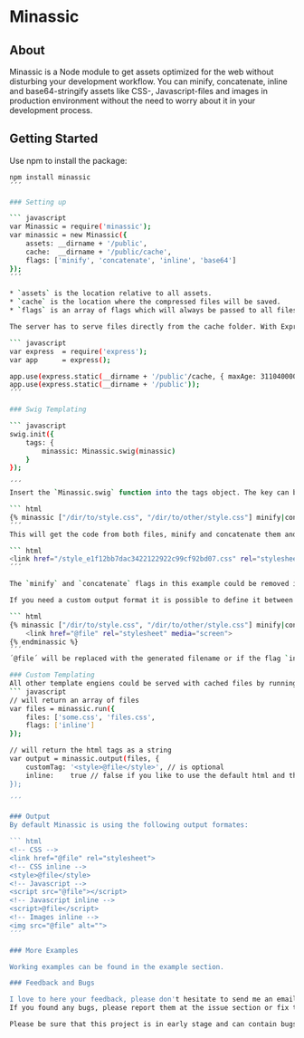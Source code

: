 # Minassic

## About ##

Minassic is a Node module to get assets optimized for the web without disturbing your development workflow.
You can minify, concatenate, inline and base64-stringify assets like CSS-, Javascript-files and images in production environment without the need to worry about it in your development process.

## Getting Started ##

Use npm to install the package:

``` bash
npm install minassic
´´´

### Setting up

``` javascript
var Minassic = require('minassic');
var minassic = new Minassic({
	assets: __dirname + '/public',
	cache:  __dirname + '/public/cache',
	flags: ['minify', 'concatenate', 'inline', 'base64']
});
´´´

* `assets` is the location relative to all assets.
* `cache` is the location where the compressed files will be saved.
* `flags` is an array of flags which will always be passed to all files. By default it is an empty array. You can also set it to `false` to disable all flags globally. This can be usefull in development environment.

The server has to serve files directly from the cache folder. With Express it could look like this:

``` javascript
var express  = require('express');
var app 	 = express();

app.use(express.static(__dirname + '/public'/cache, { maxAge: 311040000 }));
app.use(express.static(__dirname + '/public'));
´´´

### Swig Templating

``` javascript
swig.init({
	tags: {
		minassic: Minassic.swig(minassic)
	}
});

´´´
Insert the `Minassic.swig` function into the tags object. The key can be whatever you like to, but remember it is later on used in the template. Important: The `Minassic.swig` function needs to get a Minassic-instance as its first parameter.

``` html
{% minassic ["/dir/to/style.css", "/dir/to/other/style.css"] minify|concatenate %}{% endminassic %}
´´´
This will get the code from both files, minify and concatenate them and output it in a link attribute:

``` html
<link href="/style_e1f12bb7dac3422122922c99cf92bd07.css" rel="stylesheet">
´´´

The `minify` and `concatenate` flags in this example could be removed if they are specified in the flags array while creating the Minassic object.

If you need a custom output format it is possible to define it between the `minassic` tag.

``` html
{% minassic ["/dir/to/style.css", "/dir/to/other/style.css"] minify|concatenate %}
	<link href="@file" rel="stylesheet" media="screen">
{% endminassic %}
´´´
´@file´ will be replaced with the generated filename or if the flag `inline` is used with the string.

### Custom Templating
All other template engiens could be served with cached files by running the following:
``` javascript
// will return an array of files
var files = minassic.run({
    files: ['some.css', 'files.css',
    flags: ['inline']
});

// will return the html tags as a string
var output = minassic.output(files, {
    customTag: '<style>@file</style>', // is optional
    inline:    true // false if you like to use the default html and the files aren't inlined
});

´´´

### Output
By default Minassic is using the following output formates:

``` html
<!-- CSS -->
<link href="@file" rel="stylesheet">
<!-- CSS inline -->
<style>@file</style>
<!-- Javascript -->
<script src="@file"></script>
<!-- Javascript inline -->
<script>@file</script>
<!-- Images inline -->
<img src="@file" alt="">
´´´

### More Examples

Working examples can be found in the example section.

### Feedback and Bugs

I love to here your feedback, please don't hesitate to send me an email!
If you found any bugs, please report them at the issue section or fix them and just start a pull request.

Please be sure that this project is in early stage and can contain bugs.